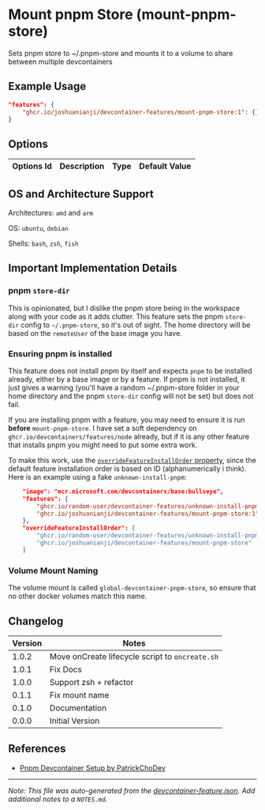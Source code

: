 
# Mount pnpm Store (mount-pnpm-store)

Sets pnpm store to ~/.pnpm-store and mounts it to a volume to share between multiple devcontainers

## Example Usage

```json
"features": {
    "ghcr.io/joshuanianji/devcontainer-features/mount-pnpm-store:1": {}
}
```

## Options

| Options Id | Description | Type | Default Value |
|-----|-----|-----|-----|


## OS and Architecture Support

Architectures: `amd` and `arm`

OS: `ubuntu`, `debian`

Shells: `bash`, `zsh`, `fish`

## Important Implementation Details

### pnpm `store-dir`

This is opinionated, but I dislike the pnpm store being in the workspace along with your code as it adds clutter. This feature sets the pnpm `store-dir` config to `~/.pnpm-store`, so it's out of sight. The home directory will be based on the `remoteUser` of the base image you have.

### Ensuring pnpm is installed

This feature does not install pnpm by itself and expects `pnpm` to be installed already, either by a base image or by a feature. If pnpm is not installed, it just gives a warning (you'll have a random ~/.pnpm-store folder in your home directory and the pnpm `store-dir` config will not be set) but does not fail.

If you are installing pnpm with a feature, you may need to ensure it is run **before** `mount-pnpm-store`. I have set a soft dependency on `ghcr.io/devcontainers/features/node` already, but if it is any other feature that installs pnpm you might need to put some extra work.

To make this work, use the [`overrideFeatureInstallOrder` property](https://containers.dev/implementors/features/#overrideFeatureInstallOrder), since the default feature installation order is based on ID (alphanumerically i think). Here is an example using a fake `unknown-install-pnpm`:

```json
    "image": "mcr.microsoft.com/devcontainers/base:bullseye",
    "features": {
        "ghcr.io/random-user/devcontainer-features/unknown-install-pnpm:1": {},
        "ghcr.io/joshuanianji/devcontainer-features/mount-pnpm-store:1": {}
    },
    "overrideFeatureInstallOrder": [
        "ghcr.io/random-user/devcontainer-features/unknown-install-pnpm", 
        "ghcr.io/joshuanianji/devcontainer-features/mount-pnpm-store"
    ]
```

### Volume Mount Naming

The volume mount is called `global-devcontainer-pnpm-store`, so ensure that no other docker volumes match this name.

## Changelog

| Version | Notes                                           |
| ------- | ----------------------------------------------- |
| 1.0.2   | Move onCreate lifecycle script to `oncreate.sh` |
| 1.0.1   | Fix Docs                                        |
| 1.0.0   | Support zsh + refactor                          |
| 0.1.1   | Fix mount name                                  |
| 0.1.0   | Documentation                                   |
| 0.0.0   | Initial Version                                 |

## References

- [Pnpm Devcontainer Setup by PatrickChoDev](https://gist.github.com/PatrickChoDev/81d36159aca4dc687b8c89983e64da2e)


---

_Note: This file was auto-generated from the [devcontainer-feature.json](https://github.com/joshuanianji/devcontainer-features/blob/main/src/mount-pnpm-store/devcontainer-feature.json).  Add additional notes to a `NOTES.md`._
